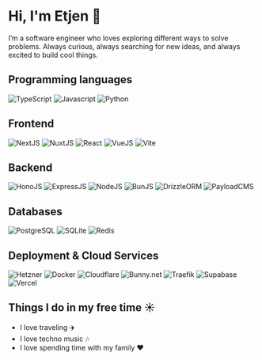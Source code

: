 # Hi, I'm Etjen 👋

I’m a software engineer who loves exploring different ways to solve problems. Always curious, always searching for new ideas, and always excited to build cool things.

## Programming languages

![TypeScript](https://img.shields.io/badge/Typescript-3178c6?style=for-the-badge&logo=typescript&logoColor=white)
![Javascript](https://img.shields.io/badge/Javascript-F7E02C?style=for-the-badge&logo=javascript&logoColor=black)
![Python](https://img.shields.io/badge/Python-3772A2?style=for-the-badge&logo=python&logoColor=white)

## Frontend

![NextJS](https://img.shields.io/badge/NextJS-white?style=for-the-badge&logo=nextdotjs&logoColor=black)
![NuxtJS](https://img.shields.io/badge/NuxtJS-00DC81?style=for-the-badge&logo=nuxtdotjs&logoColor=white)
![React](https://img.shields.io/badge/React-57C4DC?style=for-the-badge&logo=react&logoColor=white)
![VueJS](https://img.shields.io/badge/VueJS-41B883?style=for-the-badge&logo=vuedotjs&logoColor=white)
![Vite](https://img.shields.io/badge/Vite-69238B?style=for-the-badge&logo=vite&logoColor=white)

## Backend

![HonoJS](https://img.shields.io/badge/HonoJS-E36002?style=for-the-badge&logo=hono&logoColor=white)
![ExpressJS](https://img.shields.io/badge/ExpressJS-FFFFFF?style=for-the-badge&logo=express&logoColor=black)
![NodeJS](https://img.shields.io/badge/NodeJS-407E38?style=for-the-badge&logo=nodedotjs&logoColor=white)
![BunJS](https://img.shields.io/badge/BunJS-F472B6?style=for-the-badge&logo=bun&logoColor=white)
![DrizzleORM](https://img.shields.io/badge/DrizzleORM-C5F750?style=for-the-badge&logo=drizzle&logoColor=black)
![PayloadCMS](https://img.shields.io/badge/PayloadCMS-white?style=for-the-badge&logo=payloadcms&logoColor=black)


## Databases

![PostgreSQL](https://img.shields.io/badge/PostgreSQL-699DC9?style=for-the-badge&logo=postgresql&logoColor=white)
![SQLite](https://img.shields.io/badge/SQLite-0F80CC?style=for-the-badge&logo=sqlite&logoColor=white)
![Redis](https://img.shields.io/badge/Redis-FE4438?style=for-the-badge&logo=redis&logoColor=white)

## Deployment & Cloud Services

![Hetzner](https://img.shields.io/badge/Hetzner-D50D2D?style=for-the-badge&logo=hetzner&logoColor=white)
![Docker](https://img.shields.io/badge/Docker-1C63ED?logo=docker&logoColor=white&style=for-the-badge)
![Cloudflare](https://img.shields.io/badge/Cloudflare-F68220?logo=cloudflare&logoColor=white&style=for-the-badge)
![Bunny.net](https://img.shields.io/badge/Bunny.net-FF7753?logo=bunnydotnet&logoColor=white&style=for-the-badge)
![Traefik](https://img.shields.io/badge/Traefik-24A1C1?logo=traefikproxy&logoColor=white&style=for-the-badge)
![Supabase](https://img.shields.io/badge/Supabase-3DCF8E?logo=supabase&logoColor=white&style=for-the-badge)
![Vercel](https://img.shields.io/badge/Vercel-FFFFFF?style=for-the-badge&logo=vercel&logoColor=black)

## Things I do in my free time ☀️

- I love traveling ✈️
- I love techno music 🎶
- I love spending time with my family ❤️
